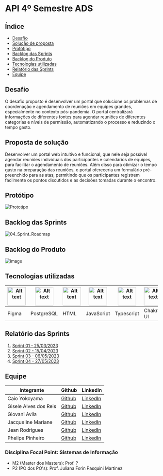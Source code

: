 # API 4º Semestre ADS
## Índice

- [Desafio](#desafio)
- [Solução de proposta](#proposta-de-solução)
- [Protótipo](#protótipo)
- [Backlog das Sprints](#backlog-das-sprints)
- [Backlog do Produto](#backlog-do-produto)
- [Tecnologias utilizadas](#tecnologias-utilizadas)
- [Relatório das Sprints](#relatório-das-sprints)
- [Equipe](#equipe)


## Desafio

O desafio proposto é desenvolver um portal que solucione os problemas de coordenação e agendamento de reuniões em equipes grandes, especialmente no contexto pós-pandemia. O portal centralizará informações de diferentes fontes para agendar reuniões de diferentes categorias e níveis de permissão, automatizando o processo e reduzindo o tempo gasto.
<p></p>


## Proposta de solução

Desenvolver um portal web intuitivo e funcional, que nele seja possível agendar reuniões individuais dos participantes e calendários de equipes, para facilitar o agendamento de reuniões. Além disso para otimizar o tempo gasto na preparação das reuniões, o portal ofereceria um formulário pré-preenchido para as atas, permitindo que os participantes registrem facilmente os pontos discutidos e as decisões tomadas durante o encontro.
<p></p>

## Protótipo

![Prototipo](https://github.com/apiFatec/API-4-Semestre-SIAT/assets/111662298/f8543efb-3a97-46b8-9b3d-1e3536f3f5db)


## Backlog das Sprints
![04_Sprint_Roadmap](https://github.com/apiFatec/API-4-Semestre-SIAT/assets/111662298/c47c20ff-c073-40b8-8f3a-70aa22e809b4)



## Backlog do Produto
![image](https://github.com/apiFatec/API-4-Semestre-SIAT/assets/111662298/8e39f280-e001-4316-a7fb-6f1b5216dbb3)

## Tecnologias utilizadas

<table>
  <thead>
    <th><img
    src="https://user-images.githubusercontent.com/89823203/190877360-8c7f93cf-5f62-4f49-8641-3b605deb513e.png"
    alt="Alt text"
    title="Figma"
    style="display: inline-block; margin: 0 auto; width: 60px"></th>
    <th><img
    src="https://cdn.jsdelivr.net/gh/devicons/devicon/icons/postgresql/postgresql-original-wordmark.svg"
    alt="Alt text"
    title="PostgreSQL"
    style="display: inline-block; margin: 0 auto; width: 60px"></th>
    <th><img
    src="https://user-images.githubusercontent.com/89823203/188508559-2e9b2add-9fb0-427f-b812-3201f43f9c57.png"
    alt="Alt text"
    title="HTML"
    style="display: inline-block; margin: 0 auto; width: 60px"></th>
     <th><img
    src="https://user-images.githubusercontent.com/89823203/190717820-53e9f06b-1aec-4e46-91e1-94ea2cf07100.svg"
    alt="Alt text"
    title="JavaScript"
    style="display: inline-block; margin: 0 auto; width: 60px"></th>
    <th><img
    src="https://cdn.jsdelivr.net/gh/devicons/devicon/icons/typescript/typescript-original.svg"
    alt="Alt text"
    title="TypeScript"
    style="display: inline-block; margin: 0 auto; width: 60px"></th>
     <th><img
    src="https://github.com/apiFatec/API-4-Semestre-SIAT/assets/111662298/1f6ae60d-1b48-463d-a3f7-5707c8fa4218"
    alt="Alt text"
    title="Chakra UI"
    style="display: inline-block; margin: 0 auto; width: 60px"></th>
     <th><img
    src="https://github.com/apiFatec/API-4-Semestre-SIAT/assets/111662298/544f8668-2772-4b6e-b556-68ec33d9957a"
    alt="Alt text"
    title="Node.Js"
    style="display: inline-block; margin: 0 auto; width: 60px"></th>
    <th><img
    src="https://github.com/apiFatec/API-4-Semestre-SIAT/assets/111662298/cb6e4252-b2fe-49a3-a255-7cf16e59cb92"
    alt="Alt text"
    title="NestJs"
    style="display: inline-block; margin: 0 auto; width: 60px"></th>
  </thead>

  <tbody>
    <td>Figma</td>
    <td>PostgreSQL</td>
    <td>HTML</td>
    <td>JavaScript</td>
    <td>Typescript</td>
    <td>Chakra UI</td>
    <td>Node.Js</td>
    <td>NestJs</td>
  </tbody>

</table>

## Relatório das Sprints

<ol>
  <li><a href="./sprints/Sprint_01.md">Sprint 01 - 25/03/2023</a></li>
  <li><a href="#">Sprint 02 - 15/04/2023</a></li>
  <li><a href="#">Sprint 03 - 06/05/2023</a></li>
  <li><a href="#">Sprint 04 - 27/05/2023</a></li>
</ol>

## Equipe

<table>
  <thead>
    <tr>
      <th>Integrante</th>
      <th>Github</th>
      <th>LinkedIn</th>
    </tr>
  </thead>
  <tbody>
    <tr>
      <td>Caio Yokoyama</td>
      <td><a href="https://github.com/Caboia">Github</a></td>
      <td><a href="https://www.linkedin.com/in/caioyokoyama/">LinkedIn</a></td>
    </tr>
    <tr>
      <td>Gisele Alves dos Reis</td>
      <td><a href="https://github.com/gisele-reis">Github</a></td>
      <td><a href="https://www.linkedin.com/in/giselealvesreis">LinkedIn</a></td>
    </tr>
    <tr>
      <td>Giovani Avila</td>
      <td><a href="https://github.com/GiovaniAvila">Github</a></td>
      <td><a href="https://www.linkedin.com/in/giovani-carvalho-avila-80593a224/">LinkedIn</a></td>
    </tr>
    <tr>
      <td>Jacqueline Mariane</td>
      <td><a href="https://github.com/jxqlnm">Github</a></td>
      <td><a href="https://www.linkedin.com/in/jacqueline-mariane/">LinkedIn</a></td>
    </tr>
    <tr>
      <td>Jean Rodrigues</td>
      <td><a href="https://github.com/JeanRodrigues1">Github</a></td>
      <td><a href="">LinkedIn</a></td>
    </tr>
    <tr>
      <td>Phelipe Pinheiro</td>
      <td><a href="https://github.com/Phelipepinheiro">Github</a></td>
      <td><a href="https://www.linkedin.com/in/phelipe-pinheiro-da-silva-28320824a/">LinkedIn</a></td>
    </tr>
  </tbody>
</table>

### Disciplina Focal Point: Sistemas de Informação

<ul>
<li>M2 (Master dos Masters): Prof. ?</li>
<li>P2 (PO dos PO's): Prof. Juliana Forin Pasquini Martinez</li>
</ul>


